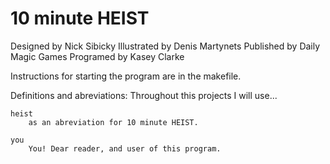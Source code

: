 # 10 minute HEIST
Designed    by Nick Sibicky
Illustrated by Denis Martynets
Published   by Daily Magic Games
Programed   by Kasey Clarke

Instructions for starting the program are in the makefile.

Definitions and abreviations:
    Throughout this projects I will use...

    heist
        as an abreviation for 10 minute HEIST.

    you
        You! Dear reader, and user of this program.